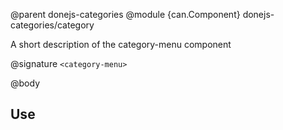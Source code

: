 @parent donejs-categories
@module {can.Component} donejs-categories/category <category-menu>

A short description of the category-menu component

@signature `<category-menu>`

@body

## Use

